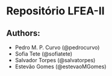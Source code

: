 # Repositório LFEA-II
## Authors: 
- Pedro M. P. Curvo (@pedrocurvo)
- Sofia Tete (@sofiatete)
- Salvador Torpes (@salvatorpes)
- Estevão Gomes (@estevaoMGomes)